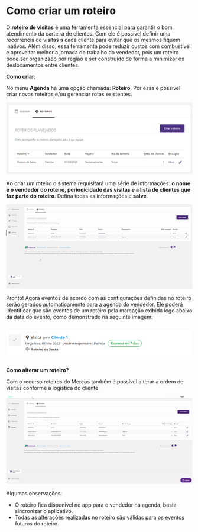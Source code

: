 # Como criar um roteiro

O **roteiro de visitas** é uma ferramenta essencial para garantir o bom atendimento da carteira de clientes. Com ele é possível definir uma recorrência de visitas a cada cliente para evitar que os mesmos fiquem inativos. Além disso, essa ferramenta pode reduzir custos com combustível e aproveitar melhor a jornada de trabalho do vendedor, pois um roteiro pode ser organizado por região e ser construído de forma a minimizar os deslocamentos entre clientes.

**Como criar:** 

No menu **Agenda** há uma opção chamada: **Roteiro**. Por essa é possível criar novos roteiros e/ou gerenciar rotas existentes.

![roteiro1](/assets/images/roteiro1.png#center)

Ao criar um roteiro o sistema requisitará uma série de informações: **o nome e o vendedor do roteiro, periodicidade das visitas e a lista de clientes que faz parte do roteiro**. Defina todas as informações e **salve**.

![roteiro2](/assets/images/roteiro2.gif#center)

Pronto! Agora eventos de acordo com as configurações definidas no roteiro serão gerados automaticamente para a agenda do vendedor. Ele poderá identificar que são eventos de um roteiro pela marcação exibida logo abaixo da data do evento, como demonstrado na seguinte imagem:

![roteiro3](/assets/images/roteiro3.png#center)


**Como alterar um roteiro?**

Com o recurso roteiros do Mercos também é possível alterar a ordem de visitas conforme a logística do cliente:

![roteiro4](/assets/images/roteiro4.gif#center)

Algumas observações:

 - O roteiro fica disponível no app para o vendedor na agenda, basta sincronizar o aplicativo.
 - Todas as alterações realizadas no roteiro são válidas para os eventos futuros do roteiro.
